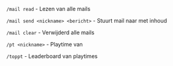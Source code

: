 `/mail read` - Lezen van alle mails

`/mail send <nickname> <bericht>` - Stuurt mail naar <nickname> met inhoud <bericht>
  
`/mail clear` - Verwijderd alle mails

`/pt <nickname>` - Playtime van <nickname>
  
`/toppt` - Leaderboard van playtimes
